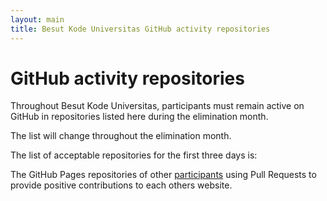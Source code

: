 ```yaml
---
layout: main
title: Besut Kode Universitas GitHub activity repositories
---
```


# GitHub activity repositories

Throughout Besut Kode Universitas, participants must remain active on GitHub
in repositories listed here during the elimination month.

The list will change throughout the elimination month.

The list of acceptable repositories for the first three days is:

The GitHub Pages repositories of other [participants](https://besutkode.github.io/peserta-universitas.html)
using Pull Requests to provide positive contributions to each others website.
